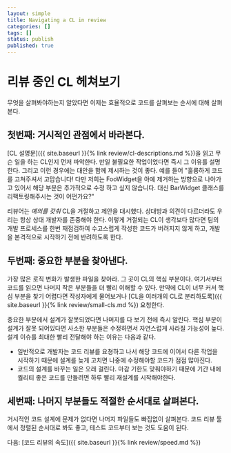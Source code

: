 ```yaml
---
layout: simple
title: Navigating a CL in review
categories: []
tags: []
status: publish
published: true
---
```


# 리뷰 중인 CL 헤쳐보기

무엇을 살펴봐야하는지 알았다면 이제는 효율적으로 코드를 살펴보는 순서에 대해 살펴본다.

## 첫번째: 거시적인 관점에서 바라본다.
[CL 설명문]({{ site.baseurl }}{% link review/cl-descriptions.md %})을 읽고 무슨 일을 하는 CL인지 먼저 파악한다. 만일 불필요한 작업이었다면 즉시 그 이유를 설명한다. 그리고 이런 경우에는 대안을 함께 제시하는 것이 좋다. 예를 들어 "훌륭하게 코드를 고쳐주셔서 고맙습니다! 다만 저희는 FooWidget을 아예 제거하는 방향으로 나아가고 있어서 해당 부분은 추가적으로 수정 하고 싶지 않습니다. 대신 BarWidget 클래스를 리팩토링해주시는 것이 어떤가요?"

리뷰어는 _예의를 갖춰_ CL을 거절하고 제안을 대시했다. 상대방과 의견이 다르더라도 우리는 항상 상대 개발자를 존중해야 한다. 이렇게 거절되는 CL이 생각보다 많다면 팀의 개발 프로세스를 한번 재점검하여 수고스럽게 작성한 코드가 버려지지 않게 하고, 개발을 본격적으로 시작하기 전에 반려하도록 한다.

## 두번째: 중요한 부분을 찾아낸다.
가장 많은 로직 변화가 발생한 파일을 찾아라. 그 곳이 CL의 핵심 부분이다. 여기서부터 코드를 읽으면 나머지 작은 부분들을 더 빨리 이해할 수 있다. 만약에 CL이 너무 커서 핵심 부분을 찾기 어렵다면 작성자에게 물어보거나 [CL을 여러개의 CL로 분리하도록]({{ site.baseurl }}{% link review/small-cls.md %}) 요청한다.

중요한 부분에서 설계가 잘못되었다면 나머지를 다 보기 전에 즉시 알린다. 핵심 부분이 설계가 잘못 되어있다면 사소한 부분들은 수정하면서 자연스럽게 사라질 가능성이 높다. 설계 이슈를 최대한 빨리 전달해야 하는 이유는 다음과 같다.

- 일반적으로 개발자는 코드 리뷰를 요쳥하고 나서 해당 코드에 이어서 다른 작업을 시작하기 때문에 설계를 늦게 고치면 나중에 수정해야할 코드가 점점 많아진다.
- 코드의 설계를 바꾸는 일은 오래 걸린다. 마감 기한도 맞춰야하기 때문에 기간 내에 퀄리티 좋은 코드를 만들려면 하루 빨리 재설계를 시작해야한다.

## 세번째: 나머지 부분들도 적절한 순서대로 살펴본다.
거시적인 코드 설계에 문제가 없다면 나머지 파일들도 빠짐없이 살펴본다. 코드 리뷰 툴에서 정렬된 순서대로 봐도 좋고, 테스트 코드부터 보는 것도 도움이 된다.

다음: [코드 리뷰의 속도]({{ site.baseurl }}{% link review/speed.md %})
